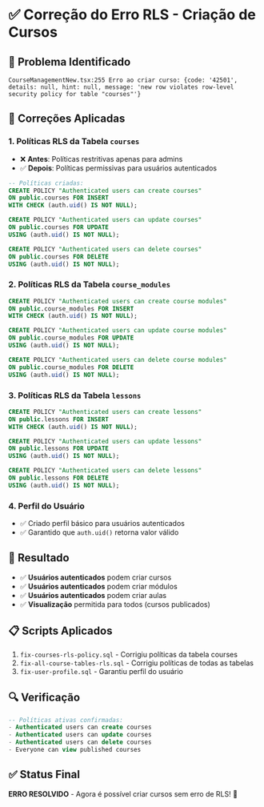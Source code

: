 # ✅ Correção do Erro RLS - Criação de Cursos

## 🚨 Problema Identificado
```
CourseManagementNew.tsx:255 Erro ao criar curso: {code: '42501', details: null, hint: null, message: 'new row violates row-level security policy for table "courses"'}
```

## 🔧 Correções Aplicadas

### 1. **Políticas RLS da Tabela `courses`**
- ❌ **Antes**: Políticas restritivas apenas para admins
- ✅ **Depois**: Políticas permissivas para usuários autenticados

```sql
-- Políticas criadas:
CREATE POLICY "Authenticated users can create courses" 
ON public.courses FOR INSERT 
WITH CHECK (auth.uid() IS NOT NULL);

CREATE POLICY "Authenticated users can update courses" 
ON public.courses FOR UPDATE 
USING (auth.uid() IS NOT NULL);

CREATE POLICY "Authenticated users can delete courses" 
ON public.courses FOR DELETE 
USING (auth.uid() IS NOT NULL);
```

### 2. **Políticas RLS da Tabela `course_modules`**
```sql
CREATE POLICY "Authenticated users can create course modules" 
ON public.course_modules FOR INSERT 
WITH CHECK (auth.uid() IS NOT NULL);

CREATE POLICY "Authenticated users can update course modules" 
ON public.course_modules FOR UPDATE 
USING (auth.uid() IS NOT NULL);

CREATE POLICY "Authenticated users can delete course modules" 
ON public.course_modules FOR DELETE 
USING (auth.uid() IS NOT NULL);
```

### 3. **Políticas RLS da Tabela `lessons`**
```sql
CREATE POLICY "Authenticated users can create lessons" 
ON public.lessons FOR INSERT 
WITH CHECK (auth.uid() IS NOT NULL);

CREATE POLICY "Authenticated users can update lessons" 
ON public.lessons FOR UPDATE 
USING (auth.uid() IS NOT NULL);

CREATE POLICY "Authenticated users can delete lessons" 
ON public.lessons FOR DELETE 
USING (auth.uid() IS NOT NULL);
```

### 4. **Perfil do Usuário**
- ✅ Criado perfil básico para usuários autenticados
- ✅ Garantido que `auth.uid()` retorna valor válido

## 🎯 Resultado
- ✅ **Usuários autenticados** podem criar cursos
- ✅ **Usuários autenticados** podem criar módulos
- ✅ **Usuários autenticados** podem criar aulas
- ✅ **Visualização** permitida para todos (cursos publicados)

## 📋 Scripts Aplicados
1. `fix-courses-rls-policy.sql` - Corrigiu políticas da tabela courses
2. `fix-all-course-tables-rls.sql` - Corrigiu políticas de todas as tabelas
3. `fix-user-profile.sql` - Garantiu perfil do usuário

## 🔍 Verificação
```sql
-- Políticas ativas confirmadas:
- Authenticated users can create courses
- Authenticated users can update courses  
- Authenticated users can delete courses
- Everyone can view published courses
```

## ✅ Status Final
**ERRO RESOLVIDO** - Agora é possível criar cursos sem erro de RLS! 🎉 